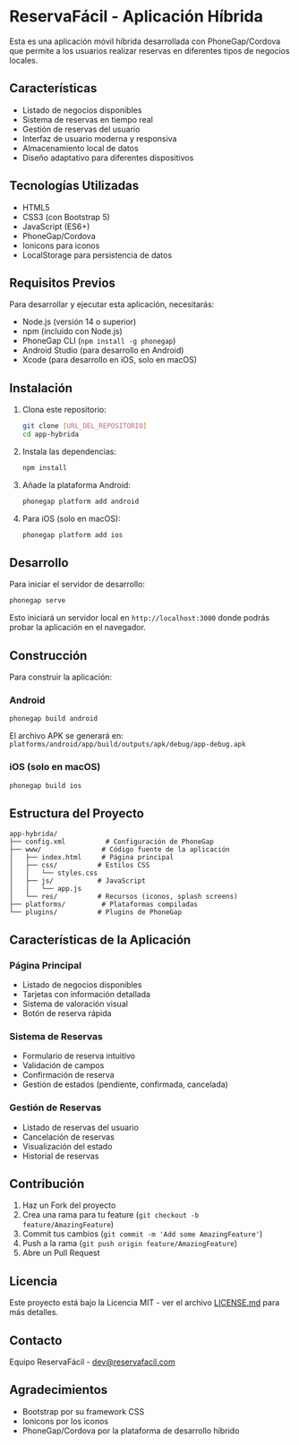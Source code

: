 # ReservaFácil - Aplicación Híbrida

Esta es una aplicación móvil híbrida desarrollada con PhoneGap/Cordova que permite a los usuarios realizar reservas en diferentes tipos de negocios locales.

## Características

- Listado de negocios disponibles
- Sistema de reservas en tiempo real
- Gestión de reservas del usuario
- Interfaz de usuario moderna y responsiva
- Almacenamiento local de datos
- Diseño adaptativo para diferentes dispositivos

## Tecnologías Utilizadas

- HTML5
- CSS3 (con Bootstrap 5)
- JavaScript (ES6+)
- PhoneGap/Cordova
- Ionicons para iconos
- LocalStorage para persistencia de datos

## Requisitos Previos

Para desarrollar y ejecutar esta aplicación, necesitarás:

- Node.js (versión 14 o superior)
- npm (incluido con Node.js)
- PhoneGap CLI (`npm install -g phonegap`)
- Android Studio (para desarrollo en Android)
- Xcode (para desarrollo en iOS, solo en macOS)

## Instalación

1. Clona este repositorio:
   ```bash
   git clone [URL_DEL_REPOSITORIO]
   cd app-hybrida
   ```

2. Instala las dependencias:
   ```bash
   npm install
   ```

3. Añade la plataforma Android:
   ```bash
   phonegap platform add android
   ```

4. Para iOS (solo en macOS):
   ```bash
   phonegap platform add ios
   ```

## Desarrollo

Para iniciar el servidor de desarrollo:

```bash
phonegap serve
```

Esto iniciará un servidor local en `http://localhost:3000` donde podrás probar la aplicación en el navegador.

## Construcción

Para construir la aplicación:

### Android
```bash
phonegap build android
```

El archivo APK se generará en:
`platforms/android/app/build/outputs/apk/debug/app-debug.apk`

### iOS (solo en macOS)
```bash
phonegap build ios
```

## Estructura del Proyecto

```
app-hybrida/
├── config.xml          # Configuración de PhoneGap
├── www/               # Código fuente de la aplicación
│   ├── index.html     # Página principal
│   ├── css/          # Estilos CSS
│   │   └── styles.css
│   ├── js/           # JavaScript
│   │   └── app.js
│   └── res/          # Recursos (iconos, splash screens)
├── platforms/         # Plataformas compiladas
└── plugins/          # Plugins de PhoneGap
```

## Características de la Aplicación

### Página Principal
- Listado de negocios disponibles
- Tarjetas con información detallada
- Sistema de valoración visual
- Botón de reserva rápida

### Sistema de Reservas
- Formulario de reserva intuitivo
- Validación de campos
- Confirmación de reserva
- Gestión de estados (pendiente, confirmada, cancelada)

### Gestión de Reservas
- Listado de reservas del usuario
- Cancelación de reservas
- Visualización del estado
- Historial de reservas

## Contribución

1. Haz un Fork del proyecto
2. Crea una rama para tu feature (`git checkout -b feature/AmazingFeature`)
3. Commit tus cambios (`git commit -m 'Add some AmazingFeature'`)
4. Push a la rama (`git push origin feature/AmazingFeature`)
5. Abre un Pull Request

## Licencia

Este proyecto está bajo la Licencia MIT - ver el archivo [LICENSE.md](LICENSE.md) para más detalles.

## Contacto

Equipo ReservaFácil - dev@reservafacil.com

## Agradecimientos

- Bootstrap por su framework CSS
- Ionicons por los iconos
- PhoneGap/Cordova por la plataforma de desarrollo híbrido 